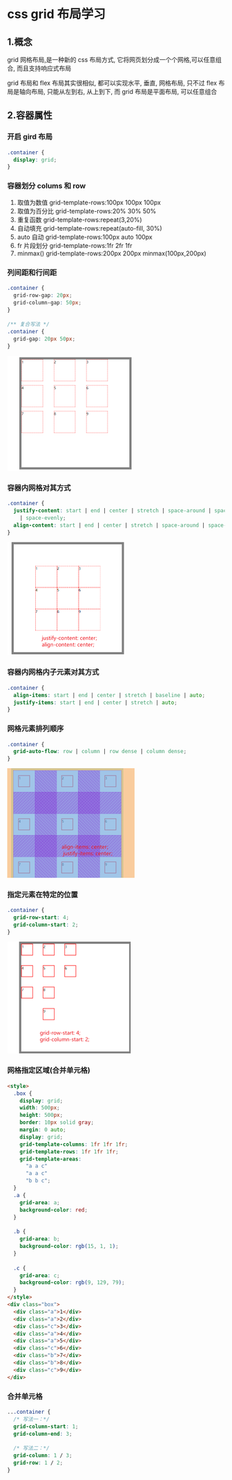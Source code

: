 # css grid 布局学习

## 1.概念

grid 网格布局,是一种新的 css 布局方式, 它将网页划分成一个个网格,可以任意组合, 而且支持响应式布局

grid 布局和 flex 布局其实很相似, 都可以实现水平, 垂直, 网格布局, 只不过 flex 布局是轴向布局, 只能从左到右, 从上到下, 而 grid 布局是平面布局, 可以任意组合

## 2.容器属性

### 开启 gird 布局

```css
.container {
  display: grid;
}
```

### 容器划分 colums 和 row

1. 取值为数值 grid-template-rows:100px 100px 100px
2. 取值为百分比 grid-template-rows:20% 30% 50%
3. 重复函数 grid-template-rows:repeat(3,20%)
4. 自动填充 grid-template-rows:repeat(auto-fill, 30%)
5. auto 自动 grid-template-rows:100px auto 100px
6. fr 片段划分 grid-template-rows:1fr 2fr 1fr
7. minmax() grid-template-rows:200px 200px minmax(100px,200px)

### 列间距和行间距

```css
.container {
  grid-row-gap: 20px;
  grid-column-gap: 50px;
}

/** 复合写法 */
.container {
  grid-gap: 20px 50px;
}
```

<img src="../img/grid/间隙.png" style="zoom:50%">

### 容器内网格对其方式

```css
.container {
  justify-content: start | end | center | stretch | space-around | space-between
    | space-evenly;
  align-content: start | end | center | stretch | space-around | space-between;
}
```

<img src="../img/grid/网格内对齐方式.png" style="zoom:50%;">

### 容器内网格内子元素对其方式

```css
.container {
  align-items: start | end | center | stretch | baseline | auto;
  justify-items: start | end | center | stretch | auto;
}
```

### 网格元素排列顺序

```css
.container {
  grid-auto-flow: row | column | row dense | column dense;
}
```

<img src="../img/grid/网格内元素对齐方式.png" style="zoom:50%;">

### 指定元素在特定的位置

```css
.container {
  grid-row-start: 4;
  grid-column-start: 2;
}
```

<img src="../img/grid/指定单元格位置.png" style="zoom:50%;">

### 网格指定区域(合并单元格)

```html
<style>
  .box {
    display: grid;
    width: 500px;
    height: 500px;
    border: 10px solid gray;
    margin: 0 auto;
    display: grid;
    grid-template-columns: 1fr 1fr 1fr;
    grid-template-rows: 1fr 1fr 1fr;
    grid-template-areas:
      "a a c"
      "a a c"
      "b b c";
  }
  .a {
    grid-area: a;
    background-color: red;
  }

  .b {
    grid-area: b;
    background-color: rgb(15, 1, 1);
  }

  .c {
    grid-area: c;
    background-color: rgb(9, 129, 79);
  }
</style>
<div class="box">
  <div class="a">1</div>
  <div class="a">2</div>
  <div class="c">3</div>
  <div class="a">4</div>
  <div class="a">5</div>
  <div class="c">6</div>
  <div class="b">7</div>
  <div class="b">8</div>
  <div class="c">9</div>
</div>
```

### 合并单元格

```css
...container {
  /* 写法一：*/
  grid-column-start: 1;
  grid-column-end: 3;

  /* 写法二：*/
  grid-column: 1 / 3;
  grid-row: 1 / 2;
}
```
